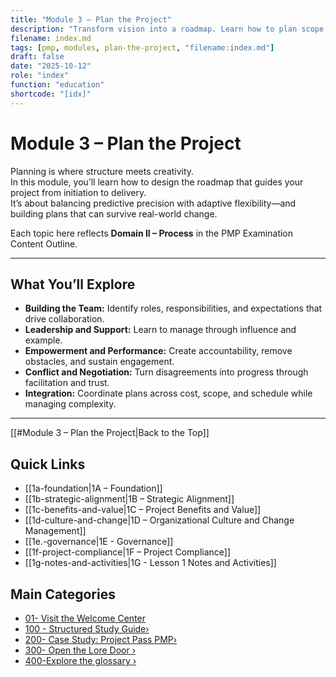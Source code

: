 ```yaml
---
title: "Module 3 – Plan the Project"
description: "Transform vision into a roadmap. Learn how to plan scope, schedule, budget, risk, and quality while keeping adaptability at the core."
filename: index.md
tags: [pmp, modules, plan-the-project, "filename:index.md"]
draft: false
date: "2025-10-12"
role: "index"
function: "education"
shortcode: "[idx]"
---
```


# Module 3 – Plan the Project

Planning is where structure meets creativity.  
In this module, you’ll learn how to design the roadmap that guides your project from initiation to delivery.  
It’s about balancing predictive precision with adaptive flexibility—and building plans that can survive real-world change.

Each topic here reflects **Domain II – Process** in the PMP Examination Content Outline.

---

## What You’ll Explore

- **Building the Team:** Identify roles, responsibilities, and expectations that drive collaboration.  
- **Leadership and Support:** Learn to manage through influence and example.  
- **Empowerment and Performance:** Create accountability, remove obstacles, and sustain engagement.  
- **Conflict and Negotiation:** Turn disagreements into progress through facilitation and trust.  
- **Integration:** Coordinate plans across cost, scope, and schedule while managing complexity.  

---
[[#Module 3 – Plan the Project|Back to the Top]]
## Quick Links
- [[1a-foundation|1A – Foundation]]
- [[1b-strategic-alignment|1B – Strategic Alignment]]
- [[1c-benefits-and-value|1C – Project Benefits and Value]]
- [[1d-culture-and-change|1D – Organizational Culture and Change Management]]
- [[1e.-governance|1E - Governance]]
- [[1f-project-compliance|1F – Project Compliance]]
- [[1g-notes-and-activities|1G - Lesson 1 Notes and Activities]]

## Main Categories
- [01- Visit the Welcome Center](01-welcome/index)
- [100 - Structured Study Guide›](10-structured/index.md)
- [200- Case Study: Project Pass PMP›](20-case-study/10-artifacts/index.md)
- [300- Open the Lore Door ›](30-the-lore-door/index.md)
- [400-Explore the glossary ›](40-glossary.md)
